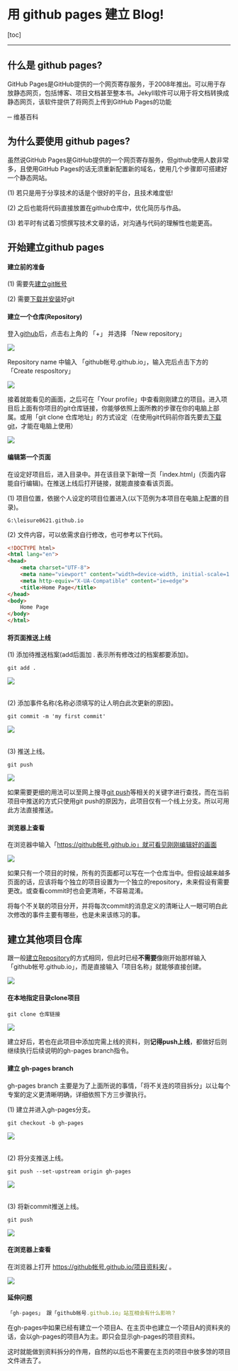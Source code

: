 <h1>用 github pages 建立 Blog!</h1>

[toc]

---

## 什么是 github pages?

GitHub Pages是GitHub提供的一个网页寄存服务，于2008年推出。可以用于存放静态网页，包括博客、项目文档甚至整本书。Jekyll软件可以用于将文档转换成静态网页，该软件提供了将网页上传到GitHub Pages的功能

─ 维基百科

## 为什么要使用 github pages?

虽然说GitHub Pages是GitHub提供的一个网页寄存服务，但github使用人数非常多，且使用GitHub Pages的话无须重新配置新的域名，使用几个步骤即可搭建好一个静态网站。

(1) 若只是用于分享技术的话是个很好的平台，且技术难度低!

(2) 之后也能将代码直接放置在github仓库中，优化简历与作品。

(3) 若平时有试着习惯撰写技术文章的话，对沟通与代码的理解性也能更高。

## 开始建立github pages

#### 建立前的准备

(1) 需要先[建立git帐号](https://github.com/)

(2) 需要[下载并安装](https://git-scm.com/downloads)好git

#### 建立一个仓库(Repository)

登入[github](https://github.com/)后，点击右上角的 「+」 并选择 「New repository」

<div class="g-img"><a href="../image/06.png" target="_blank">
    <img src="../image/06.png" />
</a></div>

Repository name 中输入 「github帐号.github.io」，输入完后点击下方的 「Create resposltory」

<div class="g-img"><a href="../image/01.png" target="_blank">
    <img src="../image/01.png" />
</a></div>

接着就能看见的画面，之后可在「Your profile」中查看刚刚建立的项目。进入项目后上面有你项目的git仓库链接，你能够依照上面所教的步骤在你的电脑上部属。或用「git clone 仓库地址」的方式设定（在使用git代码前你首先要去[下载git](https://git-scm.com/downloads)，才能在电脑上使用）

<div class="g-img"><a href="../image/07.png" target="_blank">
    <img src="../image/07.png" />
</a></div>

#### 编辑第一个页面

在设定好项目后，进入目录中。并在该目录下新增一页「index.html」(页面内容能自行编辑)。在推送上线后打开链接，就能直接查看该页面。

(1) 项目位置，依据个人设定的项目位置进入(以下范例为本项目在电脑上配置的目录)。

```git
G:\leisure0621.github.io
```

(2) 文件内容，可以依需求自行修改，也可参考以下代码。

```html
<!DOCTYPE html>
<html lang="en">
<head>
    <meta charset="UTF-8">
    <meta name="viewport" content="width=device-width, initial-scale=1.0">
    <meta http-equiv="X-UA-Compatible" content="ie=edge">
    <title>Home Page</title>
</head>
<body>
    Home Page
</body>
</html>
```

#### 将页面推送上线

(1) 添加待推送档案(add后面加 . 表示所有修改过的档案都要添加)。

```git
git add .
```

<div class="g-img">
    <a href="../image/16.png" target="_blank">
        <img src="../image/16.png" />
    </a>
</div>
<br>

(2) 添加事件名称(名称必须填写的让人明白此次更新的原因)。

```git
git commit -m 'my first commit'
```

<div class="g-img">
    <a href="../image/17.png" target="_blank">
        <img src="../image/17.png" />
    </a>
</div>
<br>

(3) 推送上线。

```git
git push
```

<div class="g-img">
    <a href="../image/18.png" target="_blank">
        <img src="../image/18.png" />
    </a>
</div>

如果需要更细的用法可以至网上搜寻[git push](https://blog.csdn.net/qq_37577660/article/details/78565899)等相关的关键字进行查找，而在当前项目中推送的方式只使用git push的原因为，此项目仅有一个线上分支。所以可用此方法直接推送。

#### 浏览器上查看

在浏览器中输入「https://github帐号.github.io」就可看见刚刚编辑好的画面

<div class="g-img">
    <a href="../image/14.png" target="_blank">
        <img src="../image/14.png" />
    </a>
</div>

如果只有一个项目的时候，所有的页面都可以写在一个仓库当中。但假设越来越多页面的话，应该将每个独立的项目设置为一个独立的repository，未来假设有需要更改。或查看commit时也会更清晰，不容易混淆。

将每个不关联的项目分开，并将每次commit的消息定义的清晰让人一眼可明白此次修改的事件主要有哪些，也是未来该练习的事。


## 建立其他项目仓库

跟一般[建立Repository](https://github.com/new)的方式相同，但此时已经**不需要**像刚开始那样输入「github帐号.github.io」，而是直接输入「项目名称」就能够直接创建。

<div class="g-img">
    <a href="../image/10.png" target="_blank">
        <img src="../image/10.png" />
    </a>
</div>

#### 在本地指定目录clone项目


```git
git clone 仓库链接
```

<div class="g-img">
    <a href="../image/19.png" target="_blank">
        <img src="../image/19.png" />
    </a>
</div>

建立好后，若也在此项目中添加完需上线的资料，则**记得push上线**，都做好后则继续执行后续说明的gh-pages branch指令。

#### 建立 gh-pages branch

gh-pages branch 主要是为了上面所说的事情，「将不关连的项目拆分」以让每个专案的定义更清晰明确，详细依照下方三步骤执行。

(1) 建立并进入gh-pages分支。

```git
git checkout -b gh-pages
```

<div class="g-img">
    <a href="../image/15.png" target="_blank">
        <img src="../image/15.png" />
    </a>
</div>
<br>

(2) 将分支推送上线。

```git
git push --set-upstream origin gh-pages
```

<div class="g-img">
    <a href="../image/11.png" target="_blank">
        <img src="../image/11.png" />
    </a>
</div>
<br>

(3) 将新commit推送上线。

```git
git push
```

<div class="g-img">
    <a href="../image/18.png" target="_blank">
        <img src="../image/18.png" />
    </a>
</div>

#### 在浏览器上查看

在浏览器上打开 https://github帐号.github.io/项目资料夹/ 。

<div class="g-img">
    <a href="../image/20.png" target="_blank">
        <img src="../image/20.png" />
    </a>
</div>

#### 延伸问题 

```js
「gh-pages」 跟「github帐号.github.io」站互相会有什么影响？
```

在gh-pages中如果已经有建立一个项目A、在主页中也建立一个项目A的资料夹的话，会以gh-pages的项目A为主。即只会显示gh-pages的项目资料。

这时就能做到资料拆分的作用，自然的以后也不需要在主页的项目中放多馀的项目文件进去了。 